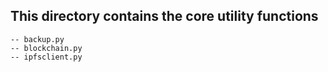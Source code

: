 ## This directory contains the core utility functions

```
-- backup.py
-- blockchain.py
-- ipfsclient.py 
```
